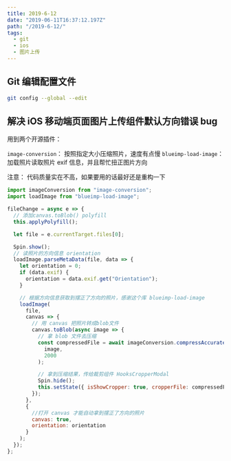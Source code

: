 ```yaml
---
title: 2019-6-12
date: "2019-06-11T16:37:12.197Z"
path: "/2019-6-12/"
tags:
  - git
  - ios
  - 图片上传
---
```


## Git 编辑配置文件

```bash
git config --global --edit
```

## 解决 iOS 移动端页面图片上传组件默认方向错误 bug

用到两个开源插件：

`image-conversion`： 按照指定大小压缩照片，速度有点慢
`blueimp-load-image`： 加载照片读取照片 exif 信息，并且帮忙扭正图片方向

注意： 代码质量实在不高，如果要用的话最好还是重构一下

```javascript
import imageConversion from "image-conversion";
import loadImage from "blueimp-load-image";

fileChange = async e => {
  // 添加canvas.toBlob() polyfill
  this.applyPolyfill();

  let file = e.currentTarget.files[0];

  Spin.show();
  // 读照片的方向信息 orientation
  loadImage.parseMetaData(file, data => {
    let orientation = 0;
    if (data.exif) {
      orientation = data.exif.get("Orientation");
    }

    // 根据方向信息获取到摆正了方向的照片，感谢这个库 blueimp-load-image
    loadImage(
      file,
      canvas => {
        // 用 canvas 把照片转成blob文件
        canvas.toBlob(async image => {
          // 拿 blob 文件去压缩
          const compressedFile = await imageConversion.compressAccurately(
            image,
            2000
          );

          // 拿到压缩结果，传给裁剪组件 HooksCropperModal
          Spin.hide();
          this.setState({ isShowCropper: true, cropperFile: compressedFile });
        });
      },
      {
        //打开 canvas 才能自动拿到摆正了方向的照片
        canvas: true,
        orientation: orientation
      }
    );
  });
};
```
